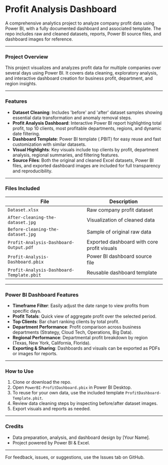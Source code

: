 # Profit Analysis Dashboard

A comprehensive analytics project to analyze company profit data using Power BI, with a fully documented dashboard and associated template. The repo includes raw and cleaned datasets, reports, Power BI source files, and dashboard images for reference.

---

### Project Overview

This project visualizes and analyzes profit data for multiple companies over several days using Power BI. It covers data cleaning, exploratory analysis, and interactive dashboard creation for business profit, department, and region insights.

---

### Features

- **Dataset Cleaning**: Includes 'before' and 'after' dataset samples showing essential data transformation and anomaly removal steps.
- **Profit Analysis Dashboard**: Interactive Power BI report highlighting total profit, top 10 clients, most profitable departments, regions, and dynamic date filtering.
- **Dashboard Template**: Power BI template (.PBIT) for easy reuse and fast customization with similar datasets.
- **Visual Highlights**: Key visuals include top clients by profit, department analysis, regional summaries, and filtering features.
- **Source Files**: Both the original and cleaned Excel datasets, Power BI files, and exported dashboard images are included for full transparency and reproducibility.

---

### Files Included

| File                                | Description                                                      |
|--------------------------------------|------------------------------------------------------------------|
| `Dataset.xlsx`                       | Raw company profit dataset                                       |
| `After-cleaning-the-dataset.jpg`     | Visualization of cleaned data                                    |
| `Before-cleaning-the-dataset.jpg`    | Sample of original raw data                                      |
| `Profit-Analysis-Dashboard-Output.pdf`| Exported dashboard with core profit visuals                      |
| `Profit-Analysis-Dashboard.pbix`       | Power BI dashboard source file                                   |
| `Profit-Analysis-Dashboard-Template.pbit`      | Reusable dashboard template                                      |

---

### Power BI Dashboard Features

- **Timeframe Filter**: Easily adjust the date range to view profits from specific days.
- **Profit Totals**: Quick view of aggregate profit over the selected period.
- **Top Clients**: Bar chart ranking clients by total profit.
- **Department Performance**: Profit comparison across business departments (Strategy, Cloud Tech, Operations, Big Data).
- **Regional Performance**: Departmental profit breakdown by region (Texas, New York, California, Florida).
- **Exporting & Sharing**: Dashboards and visuals can be exported as PDFs or images for reports.

---

### How to Use

1. Clone or download the repo.
2. Open `PowerBI-ProfitDashboard.pbix` in Power BI Desktop.
3. To reuse for your own data, use the included template `ProfitDashboard-Template.pbit`.
4. Review data cleaning steps by inspecting before/after dataset images.
5. Export visuals and reports as needed.

---

### Credits

- Data preparation, analysis, and dashboard design by [Your Name].
- Project powered by Power BI & Excel.

---

For feedback, issues, or suggestions, use the Issues tab on GitHub.
